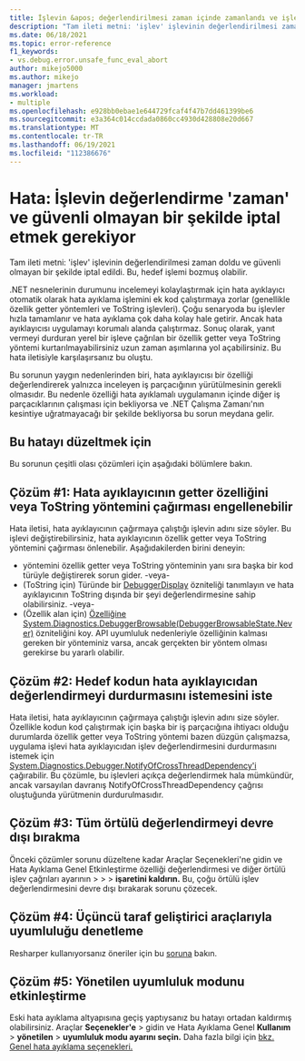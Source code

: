 ```yaml
---
title: İşlevin &apos; değerlendirilmesi zaman içinde zamanlandı ve işlevin güvenli olmayan bir şekilde &apos; iptal | Microsoft Docs
description: "Tam ileti metni: 'işlev' işlevinin değerlendirilmesi zaman doldu ve güvenli olmayan bir şekilde iptal edildi."
ms.date: 06/18/2021
ms.topic: error-reference
f1_keywords:
- vs.debug.error.unsafe_func_eval_abort
author: mikejo5000
ms.author: mikejo
manager: jmartens
ms.workload:
- multiple
ms.openlocfilehash: e928bb0ebae1e644729fcaf4f47b7dd461399be6
ms.sourcegitcommit: e3a364c014ccdada0860cc4930d428808e20d667
ms.translationtype: MT
ms.contentlocale: tr-TR
ms.lasthandoff: 06/19/2021
ms.locfileid: "112386676"
---
```

# <a name="error-evaluating-the-function-39function39-timed-out-and-needed-to-be-aborted-in-an-unsafe-way"></a>Hata: İşlevin değerlendirme &#39;zaman&#39; ve güvenli olmayan bir şekilde iptal etmek gerekiyor

Tam ileti metni: 'işlev' işlevinin değerlendirilmesi zaman doldu ve güvenli olmayan bir şekilde iptal edildi. Bu, hedef işlemi bozmuş olabilir.

.NET nesnelerinin durumunu incelemeyi kolaylaştırmak için hata ayıklayıcı otomatik olarak hata ayıklama işlemini ek kod çalıştırmaya zorlar (genellikle özellik getter yöntemleri ve ToString işlevleri). Çoğu senaryoda bu işlevler hızla tamamlanır ve hata ayıklama çok daha kolay hale getirir. Ancak hata ayıklayıcısı uygulamayı korumalı alanda çalıştırmaz. Sonuç olarak, yanıt vermeyi durduran yerel bir işleve çağrılan bir özellik getter veya ToString yöntemi kurtarılmayabilirsiniz uzun zaman aşımlarına yol açabilirsiniz. Bu hata iletisiyle karşılaşırsanız bu oluştu.

Bu sorunun yaygın nedenlerinden biri, hata ayıklayıcısı bir özelliği değerlendirerek yalnızca inceleyen iş parçacığının yürütülmesinin gerekli olmasıdır. Bu nedenle özelliği hata ayıklamalı uygulamanın içinde diğer iş parçacıklarının çalışması için bekliyorsa ve .NET Çalışma Zamanı'nın kesintiye uğratmayacağı bir şekilde bekliyorsa bu sorun meydana gelir.

## <a name="to-correct-this-error"></a>Bu hatayı düzeltmek için

Bu sorunun çeşitli olası çözümleri için aşağıdaki bölümlere bakın.

## <a name="solution-1-prevent-the-debugger-from-calling-the-getter-property-or-tostring-method"></a>Çözüm #1: Hata ayıklayıcının getter özelliğini veya ToString yöntemini çağırması engellenebilir

Hata iletisi, hata ayıklayıcının çağırmaya çalıştığı işlevin adını size söyler. Bu işlevi değiştirebilirsiniz, hata ayıklayıcının özellik getter veya ToString yöntemini çağırması önlenebilir. Aşağıdakilerden birini deneyin:

* yöntemini özellik getter veya ToString yönteminin yanı sıra başka bir kod türüyle değiştirerek sorun gider.
  -veya-
* (ToString için) Türünde bir [DebuggerDisplay](../debugger/using-the-debuggerdisplay-attribute.md) özniteliği tanımlayın ve hata ayıklayıcının ToString dışında bir şeyi değerlendirmesine sahip olabilirsiniz.
  -veya-
* (Özellik alan için) [Özelliğine System.Diagnostics.DebuggerBrowsable(DebuggerBrowsableState.Never)](/dotnet/api/system.diagnostics.debuggerbrowsableattribute) özniteliğini koy. API uyumluluk nedenleriyle özelliğinin kalması gereken bir yönteminiz varsa, ancak gerçekten bir yöntem olması gerekirse bu yararlı olabilir.

## <a name="solution-2-have-the-target-code-ask-the-debugger-to-abort-the-evaluation"></a>Çözüm #2: Hedef kodun hata ayıklayıcıdan değerlendirmeyi durdurmasını istemesini iste

Hata iletisi, hata ayıklayıcının çağırmaya çalıştığı işlevin adını size söyler. Özellikle kodun kod çalıştırmak için başka bir iş parçacığına ihtiyacı olduğu durumlarda özellik getter veya ToString yöntemi bazen düzgün çalışmazsa, uygulama işlevi hata ayıklayıcıdan işlev değerlendirmesini durdurmasını istemek için [System.Diagnostics.Debugger.NotifyOfCrossThreadDependency'i](/dotnet/api/system.diagnostics.debugger.notifyofcrossthreaddependency) çağırabilir. Bu çözümle, bu işlevleri açıkça değerlendirmek hala mümkündür, ancak varsayılan davranış NotifyOfCrossThreadDependency çağrısı oluştuğunda yürütmenin durdurulmasıdır.

## <a name="solution-3-disable-all-implicit-evaluation"></a>Çözüm #3: Tüm örtülü değerlendirmeyi devre dışı bırakma

Önceki çözümler sorunu düzeltene kadar Araçlar Seçenekleri'ne gidin ve Hata Ayıklama Genel Etkinleştirme özelliği değerlendirmesi ve diğer örtülü işlev çağrıları ayarının  >     >    >  **işaretini kaldırın.** Bu, çoğu örtülü işlev değerlendirmesini devre dışı bırakarak sorunu çözecek.

## <a name="solution-4-check-compatibility-with-third-party-developer-tools"></a>Çözüm #4: Üçüncü taraf geliştirici araçlarıyla uyumluluğu denetleme

Resharper kullanıyorsanız öneriler için bu [soruna](https://youtrack.jetbrains.com/issue/RSRP-476824) bakın.

## <a name="solution-5-enable-managed-compatibility-mode"></a>Çözüm #5: Yönetilen uyumluluk modunu etkinleştirme

Eski hata ayıklama altyapısına geçiş yaptıysanız bu hatayı ortadan kaldırmış olabilirsiniz. Araçlar **Seçenekler'e**  >  gidin ve Hata Ayıklama Genel **Kullanım**  >  **yönetilen**  >  **uyumluluk modu ayarını seçin.** Daha fazla bilgi için [bkz. Genel hata ayıklama seçenekleri.](../debugger/general-debugging-options-dialog-box.md)
